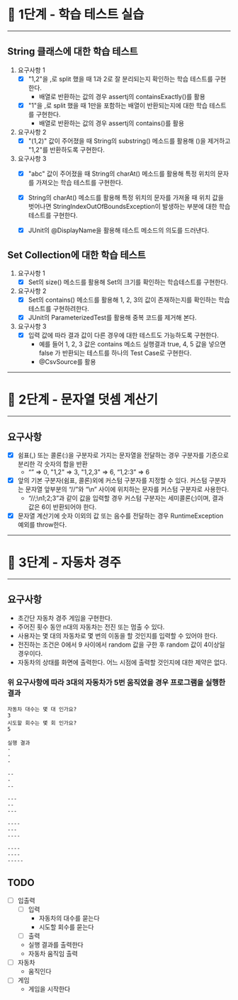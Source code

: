 # 🚀 1단계 - 학습 테스트 실습

---

## String 클래스에 대한 학습 테스트
1. 요구사항 1
   - [x] "1,2"을 ,로 split 했을 때 1과 2로 잘 분리되는지 확인하는 학습 테스트를 구현한다.
     - 배열로 반환하는 값의 경우 assertj의 containsExactly()를 활용
   - [x] "1"을 ,로 split 했을 때 1만을 포함하는 배열이 반환되는지에 대한 학습 테스트를 구현한다.
     - 배열로 반환하는 값의 경우 assertj의 contains()를 활용
   
2. 요구사항 2
   - [x] "(1,2)" 값이 주어졌을 때 String의 substring() 메소드를 활용해 ()을 제거하고 "1,2"를 반환하도록 구현한다.

3. 요구사항 3
   - [x] "abc" 값이 주어졌을 때 String의 charAt() 메소드를 활용해 특정 위치의 문자를 가져오는 학습 테스트를 구현한다.
   - [x] String의 charAt() 메소드를 활용해 특정 위치의 문자를 가져올 때 위치 값을 벗어나면 StringIndexOutOfBoundsException이 발생하는 부분에 대한 학습 테스트를 구현한다.
   - [x] JUnit의 @DisplayName을 활용해 테스트 메소드의 의도를 드러낸다.


## Set Collection에 대한 학습 테스트
1. 요구사항 1
   - [x] Set의 size() 메소드를 활용해 Set의 크기를 확인하는 학습테스트를 구현한다.

2. 요구사항 2
   - [x] Set의 contains() 메소드를 활용해 1, 2, 3의 값이 존재하는지를 확인하는 학습테스트를 구현하려한다.
   - [x] JUnit의 ParameterizedTest를 활용해 중복 코드를 제거해 본다.

3. 요구사항 3
   - [x] 입력 값에 따라 결과 값이 다른 경우에 대한 테스트도 가능하도록 구현한다.
        - 예를 들어 1, 2, 3 값은 contains 메소드 실행결과 true, 4, 5 값을 넣으면 false 가 반환되는 테스트를 하나의 Test Case로 구현한다.
        - @CsvSource를 활용

---

# 🚀 2단계 - 문자열 덧셈 계산기

---
## 요구사항
- [x] 쉼표(,) 또는 콜론(:)을 구분자로 가지는 문자열을 전달하는 경우 구분자를 기준으로 분리한 각 숫자의 합을 반환 
    - “” => 0, "1,2" => 3, "1,2,3" => 6, “1,2:3” => 6
- [x] 앞의 기본 구분자(쉼표, 콜론)외에 커스텀 구분자를 지정할 수 있다. 커스텀 구분자는 문자열 앞부분의 “//”와 “\n” 사이에 위치하는 문자를 커스텀 구분자로 사용한다. 
  - “//;\n1;2;3”과 같이 값을 입력할 경우 커스텀 구분자는 세미콜론(;)이며, 결과 값은 6이 반환되어야 한다.
- [x] 문자열 계산기에 숫자 이외의 값 또는 음수를 전달하는 경우 RuntimeException 예외를 throw한다.

---

# 🚀 3단계 - 자동차 경주

---
## 요구사항
- 초간단 자동차 경주 게임을 구현한다.
- 주어진 횟수 동안 n대의 자동차는 전진 또는 멈출 수 있다.
- 사용자는 몇 대의 자동차로 몇 번의 이동을 할 것인지를 입력할 수 있어야 한다.
- 전진하는 조건은 0에서 9 사이에서 random 값을 구한 후 random 값이 4이상일 경우이다.
- 자동차의 상태를 화면에 출력한다. 어느 시점에 출력할 것인지에 대한 제약은 없다.

### 위 요구사항에 따라 3대의 자동차가 5번 움직였을 경우 프로그램을 실행한 결과
~~~
자동차 대수는 몇 대 인가요?
3
시도할 회수는 몇 회 인가요?
5

실행 결과
-
-
-

--
-
--

---
--
---

----
---
----

----
----
-----
~~~

## TODO
- [ ] 입출력
  - [ ] 입력
    - 자동차의 대수를 묻는다
    - 시도할 회수를 묻는다
  - [ ] 출력
  - 실행 결과를 출력한다
  - 자동차 움직임 출력
- [ ] 자동차
  - 움직인다
- [ ] 게임
  - 게임을 시작한다
